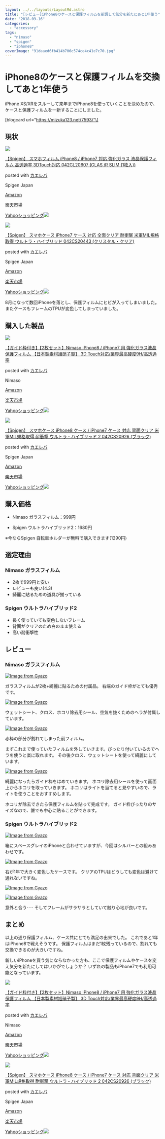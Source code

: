 ```yaml
---
layout: ../../layouts/LayoutMd.astro
title: "[レビュー]iPhone8のケースと保護フィルムを新調して気分を新たにあと1年使う"
date: "2018-09-16"
categories: 
  - "accessory"
tags: 
  - "nimaso"
  - "spigen"
  - "iphone8"
coverImage: "91daaed6fb414b706c574ce4c41e7c70.jpg"
---
```


# iPhone8のケースと保護フィルムを交換してあと1年使う

iPhone XS/XRをスルーして来年までiPhone8を使っていくことを決めたので、ケースと保護フィルムを一新することにしました。

\[blogcard url="https://mizuka123.net/7593/"\]

## 現状

[![](images/41l4tljGyYL._SL160_.jpg)](https://www.amazon.co.jp/exec/obidos/ASIN/B01H0RIPXO/mizuka123-22/)

[【Spigen】 スマホフィルム iPhone8 / iPhone7 対応 強化ガラス 液晶保護フィルム 高透過率 3DTouch対応 042GL20607 (GLAS.tR SLIM (1枚入))](https://www.amazon.co.jp/exec/obidos/ASIN/B01H0RIPXO/mizuka123-22/)

posted with [カエレバ](https://kaereba.com)

Spigen Japan

[Amazon](https://www.amazon.co.jp/gp/search?keywords=%E3%80%90Spigen%E3%80%91%20%E3%82%B9%E3%83%9E%E3%83%9B%E3%83%95%E3%82%A3%E3%83%AB%E3%83%A0%20iPhone8%20%2F%20iPhone7%20%E5%AF%BE%E5%BF%9C%20%E5%BC%B7%E5%8C%96%E3%82%AC%E3%83%A9%E3%82%B9%20%E6%B6%B2%E6%99%B6%E4%BF%9D%E8%AD%B7%E3%83%95%E3%82%A3%E3%83%AB%E3%83%A0%20%E9%AB%98%E9%80%8F%E9%81%8E%E7%8E%87%203DTouch%E5%AF%BE%E5%BF%9C%20042GL20607%20%28GLAS.tR%20SLIM%20%281%E6%9E%9A%E5%85%A5%29%29&__mk_ja_JP=%E3%82%AB%E3%82%BF%E3%82%AB%E3%83%8A&tag=mizuka123-22)

[楽天市場](https://hb.afl.rakuten.co.jp/hgc/042e7c24.303572e6.042e7c25.e339d30a/?pc=https%3A%2F%2Fsearch.rakuten.co.jp%2Fsearch%2Fmall%2F%25E3%2580%2590Spigen%25E3%2580%2591%2520%25E3%2582%25B9%25E3%2583%259E%25E3%2583%259B%25E3%2583%2595%25E3%2582%25A3%25E3%2583%25AB%25E3%2583%25A0%2520iPhone8%2520%252F%2520iPhone7%2520%25E5%25AF%25BE%25E5%25BF%259C%2520%25E5%25BC%25B7%25E5%258C%2596%25E3%2582%25AC%25E3%2583%25A9%25E3%2582%25B9%2520%25E6%25B6%25B2%25E6%2599%25B6%25E4%25BF%259D%25E8%25AD%25B7%25E3%2583%2595%25E3%2582%25A3%25E3%2583%25AB%25E3%2583%25A0%2520%25E9%25AB%2598%25E9%2580%258F%25E9%2581%258E%25E7%258E%2587%25203DTouch%25E5%25AF%25BE%25E5%25BF%259C%2520042GL20607%2520%2528GLAS.tR%2520SLIM%2520%25281%25E6%259E%259A%25E5%2585%25A5%2529%2529%2F-%2Ff.1-p.1-s.1-sf.0-st.A-v.2%3Fx%3D0%26scid%3Daf_ich_link_urltxt%26m%3Dhttp%3A%2F%2Fm.rakuten.co.jp%2F)

[Yahooショッピング![](//ad.jp.ap.valuecommerce.com/servlet/gifbanner?sid=3066752&pid=881990642)](//ck.jp.ap.valuecommerce.com/servlet/referral?sid=3066752&pid=881990642&vc_url=http%3A%2F%2Fsearch.shopping.yahoo.co.jp%2Fsearch%3Fp%3D%25E3%2580%2590Spigen%25E3%2580%2591%2520%25E3%2582%25B9%25E3%2583%259E%25E3%2583%259B%25E3%2583%2595%25E3%2582%25A3%25E3%2583%25AB%25E3%2583%25A0%2520iPhone8%2520%252F%2520iPhone7%2520%25E5%25AF%25BE%25E5%25BF%259C%2520%25E5%25BC%25B7%25E5%258C%2596%25E3%2582%25AC%25E3%2583%25A9%25E3%2582%25B9%2520%25E6%25B6%25B2%25E6%2599%25B6%25E4%25BF%259D%25E8%25AD%25B7%25E3%2583%2595%25E3%2582%25A3%25E3%2583%25AB%25E3%2583%25A0%2520%25E9%25AB%2598%25E9%2580%258F%25E9%2581%258E%25E7%258E%2587%25203DTouch%25E5%25AF%25BE%25E5%25BF%259C%2520042GL20607%2520%2528GLAS.tR%2520SLIM%2520%25281%25E6%259E%259A%25E5%2585%25A5%2529%2529&vcptn=kaereba)

[![](images/4116Zba31uL._SL160_.jpg)](https://www.amazon.co.jp/exec/obidos/ASIN/B01GIVX95M/mizuka123-22/)

[【Spigen】 スマホケース iPhone7 ケース 対応 全面クリア 耐衝撃 米軍MIL規格取得 ウルトラ・ハイブリッド 042CS20443 (クリスタル・クリア)](https://www.amazon.co.jp/exec/obidos/ASIN/B01GIVX95M/mizuka123-22/)

posted with [カエレバ](https://kaereba.com)

Spigen Japan

[Amazon](https://www.amazon.co.jp/gp/search?keywords=%E3%80%90Spigen%E3%80%91%20%E3%82%B9%E3%83%9E%E3%83%9B%E3%82%B1%E3%83%BC%E3%82%B9%20iPhone7%20%E3%82%B1%E3%83%BC%E3%82%B9%20%E5%AF%BE%E5%BF%9C%20%E5%85%A8%E9%9D%A2%E3%82%AF%E3%83%AA%E3%82%A2%20%E8%80%90%E8%A1%9D%E6%92%83%20%E7%B1%B3%E8%BB%8DMIL%E8%A6%8F%E6%A0%BC%E5%8F%96%E5%BE%97%20%E3%82%A6%E3%83%AB%E3%83%88%E3%83%A9%E3%83%BB%E3%83%8F%E3%82%A4%E3%83%96%E3%83%AA%E3%83%83%E3%83%89%20042CS20443%20%28%E3%82%AF%E3%83%AA%E3%82%B9%E3%82%BF%E3%83%AB%E3%83%BB%E3%82%AF%E3%83%AA%E3%82%A2%29&__mk_ja_JP=%E3%82%AB%E3%82%BF%E3%82%AB%E3%83%8A&tag=mizuka123-22)

[楽天市場](https://hb.afl.rakuten.co.jp/hgc/042e7c24.303572e6.042e7c25.e339d30a/?pc=https%3A%2F%2Fsearch.rakuten.co.jp%2Fsearch%2Fmall%2F%25E3%2580%2590Spigen%25E3%2580%2591%2520%25E3%2582%25B9%25E3%2583%259E%25E3%2583%259B%25E3%2582%25B1%25E3%2583%25BC%25E3%2582%25B9%2520iPhone7%2520%25E3%2582%25B1%25E3%2583%25BC%25E3%2582%25B9%2520%25E5%25AF%25BE%25E5%25BF%259C%2520%25E5%2585%25A8%25E9%259D%25A2%25E3%2582%25AF%25E3%2583%25AA%25E3%2582%25A2%2520%25E8%2580%2590%25E8%25A1%259D%25E6%2592%2583%2520%25E7%25B1%25B3%25E8%25BB%258DMIL%25E8%25A6%258F%25E6%25A0%25BC%25E5%258F%2596%25E5%25BE%2597%2520%25E3%2582%25A6%25E3%2583%25AB%25E3%2583%2588%25E3%2583%25A9%25E3%2583%25BB%25E3%2583%258F%25E3%2582%25A4%25E3%2583%2596%25E3%2583%25AA%25E3%2583%2583%25E3%2583%2589%2520042CS20443%2520%2528%25E3%2582%25AF%25E3%2583%25AA%25E3%2582%25B9%25E3%2582%25BF%25E3%2583%25AB%25E3%2583%25BB%25E3%2582%25AF%25E3%2583%25AA%25E3%2582%25A2%2529%2F-%2Ff.1-p.1-s.1-sf.0-st.A-v.2%3Fx%3D0%26scid%3Daf_ich_link_urltxt%26m%3Dhttp%3A%2F%2Fm.rakuten.co.jp%2F)

[Yahooショッピング![](//ad.jp.ap.valuecommerce.com/servlet/gifbanner?sid=3066752&pid=881990642)](//ck.jp.ap.valuecommerce.com/servlet/referral?sid=3066752&pid=881990642&vc_url=http%3A%2F%2Fsearch.shopping.yahoo.co.jp%2Fsearch%3Fp%3D%25E3%2580%2590Spigen%25E3%2580%2591%2520%25E3%2582%25B9%25E3%2583%259E%25E3%2583%259B%25E3%2582%25B1%25E3%2583%25BC%25E3%2582%25B9%2520iPhone7%2520%25E3%2582%25B1%25E3%2583%25BC%25E3%2582%25B9%2520%25E5%25AF%25BE%25E5%25BF%259C%2520%25E5%2585%25A8%25E9%259D%25A2%25E3%2582%25AF%25E3%2583%25AA%25E3%2582%25A2%2520%25E8%2580%2590%25E8%25A1%259D%25E6%2592%2583%2520%25E7%25B1%25B3%25E8%25BB%258DMIL%25E8%25A6%258F%25E6%25A0%25BC%25E5%258F%2596%25E5%25BE%2597%2520%25E3%2582%25A6%25E3%2583%25AB%25E3%2583%2588%25E3%2583%25A9%25E3%2583%25BB%25E3%2583%258F%25E3%2582%25A4%25E3%2583%2596%25E3%2583%25AA%25E3%2583%2583%25E3%2583%2589%2520042CS20443%2520%2528%25E3%2582%25AF%25E3%2583%25AA%25E3%2582%25B9%25E3%2582%25BF%25E3%2583%25AB%25E3%2583%25BB%25E3%2582%25AF%25E3%2583%25AA%25E3%2582%25A2%2529&vcptn=kaereba)

8月になって数回iPhoneを落とし、保護フィルムにヒビが入ってしまいました。 またケースもフレームのTPUが変色してしまっていました。

## 購入した製品

[![](images/41AYavAqRKL._SL160_.jpg)](https://www.amazon.co.jp/exec/obidos/ASIN/B075KPSB4M/mizuka123-22/)

[【ガイド枠付き】【2枚セット】Nimaso iPhone8 / iPhone7 用 強化ガラス液晶保護フィルム 【日本製素材旭硝子製】 3D Touch対応/業界最高硬度9H/高透過率](https://www.amazon.co.jp/exec/obidos/ASIN/B075KPSB4M/mizuka123-22/)

posted with [カエレバ](https://kaereba.com)

Nimaso

[Amazon](https://www.amazon.co.jp/gp/search?keywords=%E3%80%90%E3%82%AC%E3%82%A4%E3%83%89%E6%9E%A0%E4%BB%98%E3%81%8D%E3%80%91%E3%80%902%E6%9E%9A%E3%82%BB%E3%83%83%E3%83%88%E3%80%91Nimaso%20iPhone8%20%2F%20iPhone7%20%E7%94%A8%20%E5%BC%B7%E5%8C%96%E3%82%AC%E3%83%A9%E3%82%B9%E6%B6%B2%E6%99%B6%E4%BF%9D%E8%AD%B7%E3%83%95%E3%82%A3%E3%83%AB%E3%83%A0%20%E3%80%90%E6%97%A5%E6%9C%AC%E8%A3%BD%E7%B4%A0%E6%9D%90%E6%97%AD%E7%A1%9D%E5%AD%90%E8%A3%BD%E3%80%91%203D%20Touch%E5%AF%BE%E5%BF%9C%2F%E6%A5%AD%E7%95%8C%E6%9C%80%E9%AB%98%E7%A1%AC%E5%BA%A69H%2F%E9%AB%98%E9%80%8F%E9%81%8E%E7%8E%87&__mk_ja_JP=%E3%82%AB%E3%82%BF%E3%82%AB%E3%83%8A&tag=mizuka123-22)

[楽天市場](https://hb.afl.rakuten.co.jp/hgc/042e7c24.303572e6.042e7c25.e339d30a/?pc=https%3A%2F%2Fsearch.rakuten.co.jp%2Fsearch%2Fmall%2F%25E3%2580%2590%25E3%2582%25AC%25E3%2582%25A4%25E3%2583%2589%25E6%259E%25A0%25E4%25BB%2598%25E3%2581%258D%25E3%2580%2591%25E3%2580%25902%25E6%259E%259A%25E3%2582%25BB%25E3%2583%2583%25E3%2583%2588%25E3%2580%2591Nimaso%2520iPhone8%2520%252F%2520iPhone7%2520%25E7%2594%25A8%2520%25E5%25BC%25B7%25E5%258C%2596%25E3%2582%25AC%25E3%2583%25A9%25E3%2582%25B9%25E6%25B6%25B2%25E6%2599%25B6%25E4%25BF%259D%25E8%25AD%25B7%25E3%2583%2595%25E3%2582%25A3%25E3%2583%25AB%25E3%2583%25A0%2520%25E3%2580%2590%25E6%2597%25A5%25E6%259C%25AC%25E8%25A3%25BD%25E7%25B4%25A0%25E6%259D%2590%25E6%2597%25AD%25E7%25A1%259D%25E5%25AD%2590%25E8%25A3%25BD%25E3%2580%2591%25203D%2520Touch%25E5%25AF%25BE%25E5%25BF%259C%252F%25E6%25A5%25AD%25E7%2595%258C%25E6%259C%2580%25E9%25AB%2598%25E7%25A1%25AC%25E5%25BA%25A69H%252F%25E9%25AB%2598%25E9%2580%258F%25E9%2581%258E%25E7%258E%2587%2F-%2Ff.1-p.1-s.1-sf.0-st.A-v.2%3Fx%3D0%26scid%3Daf_ich_link_urltxt%26m%3Dhttp%3A%2F%2Fm.rakuten.co.jp%2F)

[Yahooショッピング![](//ad.jp.ap.valuecommerce.com/servlet/gifbanner?sid=3066752&pid=881990642)](//ck.jp.ap.valuecommerce.com/servlet/referral?sid=3066752&pid=881990642&vc_url=http%3A%2F%2Fsearch.shopping.yahoo.co.jp%2Fsearch%3Fp%3D%25E3%2580%2590%25E3%2582%25AC%25E3%2582%25A4%25E3%2583%2589%25E6%259E%25A0%25E4%25BB%2598%25E3%2581%258D%25E3%2580%2591%25E3%2580%25902%25E6%259E%259A%25E3%2582%25BB%25E3%2583%2583%25E3%2583%2588%25E3%2580%2591Nimaso%2520iPhone8%2520%252F%2520iPhone7%2520%25E7%2594%25A8%2520%25E5%25BC%25B7%25E5%258C%2596%25E3%2582%25AC%25E3%2583%25A9%25E3%2582%25B9%25E6%25B6%25B2%25E6%2599%25B6%25E4%25BF%259D%25E8%25AD%25B7%25E3%2583%2595%25E3%2582%25A3%25E3%2583%25AB%25E3%2583%25A0%2520%25E3%2580%2590%25E6%2597%25A5%25E6%259C%25AC%25E8%25A3%25BD%25E7%25B4%25A0%25E6%259D%2590%25E6%2597%25AD%25E7%25A1%259D%25E5%25AD%2590%25E8%25A3%25BD%25E3%2580%2591%25203D%2520Touch%25E5%25AF%25BE%25E5%25BF%259C%252F%25E6%25A5%25AD%25E7%2595%258C%25E6%259C%2580%25E9%25AB%2598%25E7%25A1%25AC%25E5%25BA%25A69H%252F%25E9%25AB%2598%25E9%2580%258F%25E9%2581%258E%25E7%258E%2587&vcptn=kaereba)

[![](images/41BEjntujRL._SL160_.jpg)](https://www.amazon.co.jp/exec/obidos/ASIN/B01M1SCIOV/mizuka123-22/)

[【Spigen】 スマホケース iPhone8 ケース / iPhone7 ケース 対応 背面クリア 米軍MIL規格取得 耐衝撃 ウルトラ・ハイブリッド 2 042CS20926 (ブラック)](https://www.amazon.co.jp/exec/obidos/ASIN/B01M1SCIOV/mizuka123-22/)

posted with [カエレバ](https://kaereba.com)

Spigen Japan

[Amazon](https://www.amazon.co.jp/gp/search?keywords=%E3%80%90Spigen%E3%80%91%20%E3%82%B9%E3%83%9E%E3%83%9B%E3%82%B1%E3%83%BC%E3%82%B9%20iPhone8%20%E3%82%B1%E3%83%BC%E3%82%B9%20%2F%20iPhone7%20%E3%82%B1%E3%83%BC%E3%82%B9%20%E5%AF%BE%E5%BF%9C%20%E8%83%8C%E9%9D%A2%E3%82%AF%E3%83%AA%E3%82%A2%20%E7%B1%B3%E8%BB%8DMIL%E8%A6%8F%E6%A0%BC%E5%8F%96%E5%BE%97%20%E8%80%90%E8%A1%9D%E6%92%83%20%E3%82%A6%E3%83%AB%E3%83%88%E3%83%A9%E3%83%BB%E3%83%8F%E3%82%A4%E3%83%96%E3%83%AA%E3%83%83%E3%83%89%202%20042CS20926%20%28%E3%83%96%E3%83%A9%E3%83%83%E3%82%AF%29&__mk_ja_JP=%E3%82%AB%E3%82%BF%E3%82%AB%E3%83%8A&tag=mizuka123-22)

[楽天市場](https://hb.afl.rakuten.co.jp/hgc/042e7c24.303572e6.042e7c25.e339d30a/?pc=https%3A%2F%2Fsearch.rakuten.co.jp%2Fsearch%2Fmall%2F%25E3%2580%2590Spigen%25E3%2580%2591%2520%25E3%2582%25B9%25E3%2583%259E%25E3%2583%259B%25E3%2582%25B1%25E3%2583%25BC%25E3%2582%25B9%2520iPhone8%2520%25E3%2582%25B1%25E3%2583%25BC%25E3%2582%25B9%2520%252F%2520iPhone7%2520%25E3%2582%25B1%25E3%2583%25BC%25E3%2582%25B9%2520%25E5%25AF%25BE%25E5%25BF%259C%2520%25E8%2583%258C%25E9%259D%25A2%25E3%2582%25AF%25E3%2583%25AA%25E3%2582%25A2%2520%25E7%25B1%25B3%25E8%25BB%258DMIL%25E8%25A6%258F%25E6%25A0%25BC%25E5%258F%2596%25E5%25BE%2597%2520%25E8%2580%2590%25E8%25A1%259D%25E6%2592%2583%2520%25E3%2582%25A6%25E3%2583%25AB%25E3%2583%2588%25E3%2583%25A9%25E3%2583%25BB%25E3%2583%258F%25E3%2582%25A4%25E3%2583%2596%25E3%2583%25AA%25E3%2583%2583%25E3%2583%2589%25202%2520042CS20926%2520%2528%25E3%2583%2596%25E3%2583%25A9%25E3%2583%2583%25E3%2582%25AF%2529%2F-%2Ff.1-p.1-s.1-sf.0-st.A-v.2%3Fx%3D0%26scid%3Daf_ich_link_urltxt%26m%3Dhttp%3A%2F%2Fm.rakuten.co.jp%2F)

[Yahooショッピング![](//ad.jp.ap.valuecommerce.com/servlet/gifbanner?sid=3066752&pid=881990642)](//ck.jp.ap.valuecommerce.com/servlet/referral?sid=3066752&pid=881990642&vc_url=http%3A%2F%2Fsearch.shopping.yahoo.co.jp%2Fsearch%3Fp%3D%25E3%2580%2590Spigen%25E3%2580%2591%2520%25E3%2582%25B9%25E3%2583%259E%25E3%2583%259B%25E3%2582%25B1%25E3%2583%25BC%25E3%2582%25B9%2520iPhone8%2520%25E3%2582%25B1%25E3%2583%25BC%25E3%2582%25B9%2520%252F%2520iPhone7%2520%25E3%2582%25B1%25E3%2583%25BC%25E3%2582%25B9%2520%25E5%25AF%25BE%25E5%25BF%259C%2520%25E8%2583%258C%25E9%259D%25A2%25E3%2582%25AF%25E3%2583%25AA%25E3%2582%25A2%2520%25E7%25B1%25B3%25E8%25BB%258DMIL%25E8%25A6%258F%25E6%25A0%25BC%25E5%258F%2596%25E5%25BE%2597%2520%25E8%2580%2590%25E8%25A1%259D%25E6%2592%2583%2520%25E3%2582%25A6%25E3%2583%25AB%25E3%2583%2588%25E3%2583%25A9%25E3%2583%25BB%25E3%2583%258F%25E3%2582%25A4%25E3%2583%2596%25E3%2583%25AA%25E3%2583%2583%25E3%2583%2589%25202%2520042CS20926%2520%2528%25E3%2583%2596%25E3%2583%25A9%25E3%2583%2583%25E3%2582%25AF%2529&vcptn=kaereba)

## 購入価格

- Nimaso ガラスフィルム：999円
    
- Spigen ウルトラハイブリッド2：1680円
    

※今ならSpigen 自転車ホルダーが無料で購入できます(1290円)

## 選定理由

### Nimaso ガラスフィルム

- 2枚で999円と安い
- レビューも良い(4.3)
- 綺麗に貼るための道具が揃っている

### Spigen ウルトラハイブリッド2

- 長く使っていても変色しないフレーム
- 背面がクリアのため白のまま使える
- 高い耐衝撃性

## レビュー

### Nimaso ガラスフィルム

[![Image from Gyazo](images/11bb42a9ad1d714baf0a5fcdbea83168.jpg)](https://gyazo.com/11bb42a9ad1d714baf0a5fcdbea83168)

ガラスフィルムが2枚+綺麗に貼るための付属品。 右端のガイド枠がとても優秀です。

[![Image from Gyazo](images/0865ab69f2b52a30818d6f7d0ec01724.jpg)](https://gyazo.com/0865ab69f2b52a30818d6f7d0ec01724)

ウェットシート、クロス、ホコリ除去用シール、空気を抜くためのヘラが付属しています。

[![Image from Gyazo](images/fd75e5a63b2f7a38088853fc0f144d61.jpg)](https://gyazo.com/fd75e5a63b2f7a38088853fc0f144d61)

赤枠の部分が割れてしまった前フィルム。

まずこれまで使っていたフィルムを外していきます。ぴったり付いているのでヘラを使うと楽に取れます。 その後クロス、ウェットシートを使って綺麗にしています。

[![Image from Gyazo](images/fc1ce0a605970de60c2aa24468c1b693.jpg)](https://gyazo.com/fc1ce0a605970de60c2aa24468c1b693)

綺麗になったらガイド枠をはめていきます。 ホコリ除去用シールを使って画面上からホコリを取っていきます。 ホコリはライトを当てると見やすいので、ライトを使うことをおすすめします。

ホコリが除去できたら保護フィルムを貼って完成です。 ガイド枠ぴったりのサイズなので、誰でも中心に貼ることができます。

### Spigen ウルトラハイブリッド2

[![Image from Gyazo](images/e7e3be3b4e91158d7cb4ba1003044839.jpg)](https://gyazo.com/e7e3be3b4e91158d7cb4ba1003044839)

箱にスペースグレイのiPhoneと合わせていますが、今回はシルバーとの組みあわせです。

[![Image from Gyazo](images/58a062ad99cd82b3883c655f4144ef6e.jpg)](https://gyazo.com/58a062ad99cd82b3883c655f4144ef6e)

右が1年で大きく変色したケースです。 クリアのTPUはどうしても変色は避けて通れないですね。

[![Image from Gyazo](images/032edd64e4e622e6da1fffddf71681a9.jpg)](https://gyazo.com/032edd64e4e622e6da1fffddf71681a9)

[![Image from Gyazo](images/91daaed6fb414b706c574ce4c41e7c70.jpg)](https://gyazo.com/91daaed6fb414b706c574ce4c41e7c70)

意外と合う･･･ そしてフレームがサラサラとしていて触り心地が良いです。

## まとめ

以上の通り保護フィルム、ケース共にとても満足の出来でした。 これであと1年はiPhone8で戦えそうです。 保護フィルムはまだ1枚残っているので、割れても交換できるのが大きいですね。

新しいiPhoneを買う気にならなかった方も、ここで保護フィルムやケースを変え気分を新たにしてはいかがでしょうか？ いずれの製品もiPhone7でも利用可能となっています。

[![](images/41AYavAqRKL._SL160_.jpg)](https://www.amazon.co.jp/exec/obidos/ASIN/B075KPSB4M/mizuka123-22/)

[【ガイド枠付き】【2枚セット】Nimaso iPhone8 / iPhone7 用 強化ガラス液晶保護フィルム 【日本製素材旭硝子製】 3D Touch対応/業界最高硬度9H/高透過率](https://www.amazon.co.jp/exec/obidos/ASIN/B075KPSB4M/mizuka123-22/)

posted with [カエレバ](https://kaereba.com)

Nimaso

[Amazon](https://www.amazon.co.jp/gp/search?keywords=%E3%80%90%E3%82%AC%E3%82%A4%E3%83%89%E6%9E%A0%E4%BB%98%E3%81%8D%E3%80%91%E3%80%902%E6%9E%9A%E3%82%BB%E3%83%83%E3%83%88%E3%80%91Nimaso%20iPhone8%20%2F%20iPhone7%20%E7%94%A8%20%E5%BC%B7%E5%8C%96%E3%82%AC%E3%83%A9%E3%82%B9%E6%B6%B2%E6%99%B6%E4%BF%9D%E8%AD%B7%E3%83%95%E3%82%A3%E3%83%AB%E3%83%A0%20%E3%80%90%E6%97%A5%E6%9C%AC%E8%A3%BD%E7%B4%A0%E6%9D%90%E6%97%AD%E7%A1%9D%E5%AD%90%E8%A3%BD%E3%80%91%203D%20Touch%E5%AF%BE%E5%BF%9C%2F%E6%A5%AD%E7%95%8C%E6%9C%80%E9%AB%98%E7%A1%AC%E5%BA%A69H%2F%E9%AB%98%E9%80%8F%E9%81%8E%E7%8E%87&__mk_ja_JP=%E3%82%AB%E3%82%BF%E3%82%AB%E3%83%8A&tag=mizuka123-22)

[楽天市場](https://hb.afl.rakuten.co.jp/hgc/042e7c24.303572e6.042e7c25.e339d30a/?pc=https%3A%2F%2Fsearch.rakuten.co.jp%2Fsearch%2Fmall%2F%25E3%2580%2590%25E3%2582%25AC%25E3%2582%25A4%25E3%2583%2589%25E6%259E%25A0%25E4%25BB%2598%25E3%2581%258D%25E3%2580%2591%25E3%2580%25902%25E6%259E%259A%25E3%2582%25BB%25E3%2583%2583%25E3%2583%2588%25E3%2580%2591Nimaso%2520iPhone8%2520%252F%2520iPhone7%2520%25E7%2594%25A8%2520%25E5%25BC%25B7%25E5%258C%2596%25E3%2582%25AC%25E3%2583%25A9%25E3%2582%25B9%25E6%25B6%25B2%25E6%2599%25B6%25E4%25BF%259D%25E8%25AD%25B7%25E3%2583%2595%25E3%2582%25A3%25E3%2583%25AB%25E3%2583%25A0%2520%25E3%2580%2590%25E6%2597%25A5%25E6%259C%25AC%25E8%25A3%25BD%25E7%25B4%25A0%25E6%259D%2590%25E6%2597%25AD%25E7%25A1%259D%25E5%25AD%2590%25E8%25A3%25BD%25E3%2580%2591%25203D%2520Touch%25E5%25AF%25BE%25E5%25BF%259C%252F%25E6%25A5%25AD%25E7%2595%258C%25E6%259C%2580%25E9%25AB%2598%25E7%25A1%25AC%25E5%25BA%25A69H%252F%25E9%25AB%2598%25E9%2580%258F%25E9%2581%258E%25E7%258E%2587%2F-%2Ff.1-p.1-s.1-sf.0-st.A-v.2%3Fx%3D0%26scid%3Daf_ich_link_urltxt%26m%3Dhttp%3A%2F%2Fm.rakuten.co.jp%2F)

[Yahooショッピング![](//ad.jp.ap.valuecommerce.com/servlet/gifbanner?sid=3066752&pid=881990642)](//ck.jp.ap.valuecommerce.com/servlet/referral?sid=3066752&pid=881990642&vc_url=http%3A%2F%2Fsearch.shopping.yahoo.co.jp%2Fsearch%3Fp%3D%25E3%2580%2590%25E3%2582%25AC%25E3%2582%25A4%25E3%2583%2589%25E6%259E%25A0%25E4%25BB%2598%25E3%2581%258D%25E3%2580%2591%25E3%2580%25902%25E6%259E%259A%25E3%2582%25BB%25E3%2583%2583%25E3%2583%2588%25E3%2580%2591Nimaso%2520iPhone8%2520%252F%2520iPhone7%2520%25E7%2594%25A8%2520%25E5%25BC%25B7%25E5%258C%2596%25E3%2582%25AC%25E3%2583%25A9%25E3%2582%25B9%25E6%25B6%25B2%25E6%2599%25B6%25E4%25BF%259D%25E8%25AD%25B7%25E3%2583%2595%25E3%2582%25A3%25E3%2583%25AB%25E3%2583%25A0%2520%25E3%2580%2590%25E6%2597%25A5%25E6%259C%25AC%25E8%25A3%25BD%25E7%25B4%25A0%25E6%259D%2590%25E6%2597%25AD%25E7%25A1%259D%25E5%25AD%2590%25E8%25A3%25BD%25E3%2580%2591%25203D%2520Touch%25E5%25AF%25BE%25E5%25BF%259C%252F%25E6%25A5%25AD%25E7%2595%258C%25E6%259C%2580%25E9%25AB%2598%25E7%25A1%25AC%25E5%25BA%25A69H%252F%25E9%25AB%2598%25E9%2580%258F%25E9%2581%258E%25E7%258E%2587&vcptn=kaereba)

[![](images/41BEjntujRL._SL160_.jpg)](https://www.amazon.co.jp/exec/obidos/ASIN/B01M1SCIOV/mizuka123-22/)

[【Spigen】 スマホケース iPhone8 ケース / iPhone7 ケース 対応 背面クリア 米軍MIL規格取得 耐衝撃 ウルトラ・ハイブリッド 2 042CS20926 (ブラック)](https://www.amazon.co.jp/exec/obidos/ASIN/B01M1SCIOV/mizuka123-22/)

posted with [カエレバ](https://kaereba.com)

Spigen Japan

[Amazon](https://www.amazon.co.jp/gp/search?keywords=%E3%80%90Spigen%E3%80%91%20%E3%82%B9%E3%83%9E%E3%83%9B%E3%82%B1%E3%83%BC%E3%82%B9%20iPhone8%20%E3%82%B1%E3%83%BC%E3%82%B9%20%2F%20iPhone7%20%E3%82%B1%E3%83%BC%E3%82%B9%20%E5%AF%BE%E5%BF%9C%20%E8%83%8C%E9%9D%A2%E3%82%AF%E3%83%AA%E3%82%A2%20%E7%B1%B3%E8%BB%8DMIL%E8%A6%8F%E6%A0%BC%E5%8F%96%E5%BE%97%20%E8%80%90%E8%A1%9D%E6%92%83%20%E3%82%A6%E3%83%AB%E3%83%88%E3%83%A9%E3%83%BB%E3%83%8F%E3%82%A4%E3%83%96%E3%83%AA%E3%83%83%E3%83%89%202%20042CS20926%20%28%E3%83%96%E3%83%A9%E3%83%83%E3%82%AF%29&__mk_ja_JP=%E3%82%AB%E3%82%BF%E3%82%AB%E3%83%8A&tag=mizuka123-22)

[楽天市場](https://hb.afl.rakuten.co.jp/hgc/042e7c24.303572e6.042e7c25.e339d30a/?pc=https%3A%2F%2Fsearch.rakuten.co.jp%2Fsearch%2Fmall%2F%25E3%2580%2590Spigen%25E3%2580%2591%2520%25E3%2582%25B9%25E3%2583%259E%25E3%2583%259B%25E3%2582%25B1%25E3%2583%25BC%25E3%2582%25B9%2520iPhone8%2520%25E3%2582%25B1%25E3%2583%25BC%25E3%2582%25B9%2520%252F%2520iPhone7%2520%25E3%2582%25B1%25E3%2583%25BC%25E3%2582%25B9%2520%25E5%25AF%25BE%25E5%25BF%259C%2520%25E8%2583%258C%25E9%259D%25A2%25E3%2582%25AF%25E3%2583%25AA%25E3%2582%25A2%2520%25E7%25B1%25B3%25E8%25BB%258DMIL%25E8%25A6%258F%25E6%25A0%25BC%25E5%258F%2596%25E5%25BE%2597%2520%25E8%2580%2590%25E8%25A1%259D%25E6%2592%2583%2520%25E3%2582%25A6%25E3%2583%25AB%25E3%2583%2588%25E3%2583%25A9%25E3%2583%25BB%25E3%2583%258F%25E3%2582%25A4%25E3%2583%2596%25E3%2583%25AA%25E3%2583%2583%25E3%2583%2589%25202%2520042CS20926%2520%2528%25E3%2583%2596%25E3%2583%25A9%25E3%2583%2583%25E3%2582%25AF%2529%2F-%2Ff.1-p.1-s.1-sf.0-st.A-v.2%3Fx%3D0%26scid%3Daf_ich_link_urltxt%26m%3Dhttp%3A%2F%2Fm.rakuten.co.jp%2F)

[Yahooショッピング![](//ad.jp.ap.valuecommerce.com/servlet/gifbanner?sid=3066752&pid=881990642)](//ck.jp.ap.valuecommerce.com/servlet/referral?sid=3066752&pid=881990642&vc_url=http%3A%2F%2Fsearch.shopping.yahoo.co.jp%2Fsearch%3Fp%3D%25E3%2580%2590Spigen%25E3%2580%2591%2520%25E3%2582%25B9%25E3%2583%259E%25E3%2583%259B%25E3%2582%25B1%25E3%2583%25BC%25E3%2582%25B9%2520iPhone8%2520%25E3%2582%25B1%25E3%2583%25BC%25E3%2582%25B9%2520%252F%2520iPhone7%2520%25E3%2582%25B1%25E3%2583%25BC%25E3%2582%25B9%2520%25E5%25AF%25BE%25E5%25BF%259C%2520%25E8%2583%258C%25E9%259D%25A2%25E3%2582%25AF%25E3%2583%25AA%25E3%2582%25A2%2520%25E7%25B1%25B3%25E8%25BB%258DMIL%25E8%25A6%258F%25E6%25A0%25BC%25E5%258F%2596%25E5%25BE%2597%2520%25E8%2580%2590%25E8%25A1%259D%25E6%2592%2583%2520%25E3%2582%25A6%25E3%2583%25AB%25E3%2583%2588%25E3%2583%25A9%25E3%2583%25BB%25E3%2583%258F%25E3%2582%25A4%25E3%2583%2596%25E3%2583%25AA%25E3%2583%2583%25E3%2583%2589%25202%2520042CS20926%2520%2528%25E3%2583%2596%25E3%2583%25A9%25E3%2583%2583%25E3%2582%25AF%2529&vcptn=kaereba)
